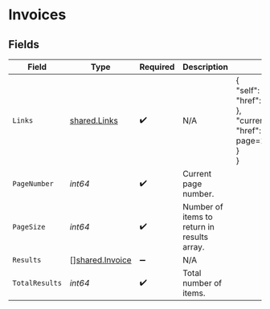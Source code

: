 # Invoices


## Fields

| Field                                                                                             | Type                                                                                              | Required                                                                                          | Description                                                                                       | Example                                                                                           |
| ------------------------------------------------------------------------------------------------- | ------------------------------------------------------------------------------------------------- | ------------------------------------------------------------------------------------------------- | ------------------------------------------------------------------------------------------------- | ------------------------------------------------------------------------------------------------- |
| `Links`                                                                                           | [shared.Links](../../../pkg/models/shared/links.md)                                               | :heavy_check_mark:                                                                                | N/A                                                                                               | {<br/>"self": {<br/>"href": "/companies"<br/>},<br/>"current": {<br/>"href": "/companies?page=1\u0026pageSize=10"<br/>}<br/>} |
| `PageNumber`                                                                                      | *int64*                                                                                           | :heavy_check_mark:                                                                                | Current page number.                                                                              |                                                                                                   |
| `PageSize`                                                                                        | *int64*                                                                                           | :heavy_check_mark:                                                                                | Number of items to return in results array.                                                       |                                                                                                   |
| `Results`                                                                                         | [][shared.Invoice](../../../pkg/models/shared/invoice.md)                                         | :heavy_minus_sign:                                                                                | N/A                                                                                               |                                                                                                   |
| `TotalResults`                                                                                    | *int64*                                                                                           | :heavy_check_mark:                                                                                | Total number of items.                                                                            |                                                                                                   |